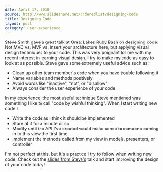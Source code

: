 ```yaml
---
date: April 17, 2010
source: http://www.slideshare.net/orderedlist/designing-code
title: Designing Code
layout: post
category: user-experience
---
```


[Steve Smith](http://www.orderedlist.com/) gave a great talk at [Great Lakes Ruby Bash](http://www.greatlakesrubybash.com/) on designing code. Not MVC vs. MVP vs. insert your architecture here, but applying visual design techniques to your code. This was very poignant for me with my recent interest in learning visual design. I try to make my code as easy to look at as possible. Steve gave some extremely useful advice such as:

- Clean up other team member's code when you have trouble following it
- Name variables and methods positively
- Avoid words like "inactive", "not", or "disallow"
- Always consider the user experience of your code

In my experience, the most useful technique Steve mentioned was something I like to call "code by wishful thinking". When I start writing new code I

- Write the code as I think it should be implemented
- Stare at it for a minute or so
- Modify until the API I've created would make sense to someone coming in to this view the first time
- Implement the methods called from my view in models, presenters, or controller

I'm not perfect at this, but it's a practice I try to follow when writing new code. Check out the [slides from Steve's](http://www.slideshare.net/orderedlist/designing-code) talk and start improving the design of your code today!
